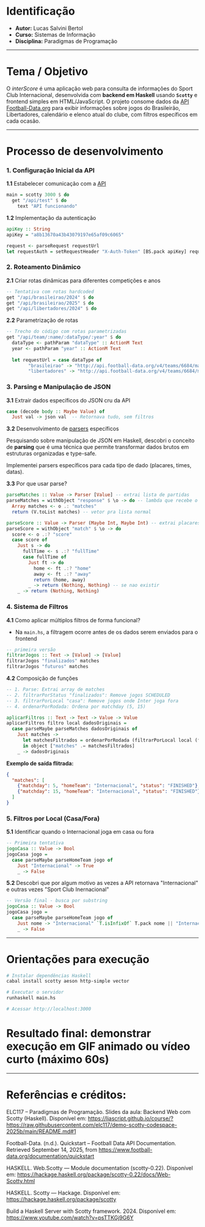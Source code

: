 # Identificação

- **Autor:** Lucas Salvini Bertol  
- **Curso:** Sistemas de Informação  
- **Disciplina:** Paradigmas de Programação  

---

# Tema / Objetivo

O *interScore* é uma aplicação web para consulta de informações do Sport Club Internacional, desenvolvida com **backend em Haskell** usando **`Scotty`** e frontend simples em HTML/JavaScript. O projeto consome dados da [API Football-Data.org](https://www.football-data.org/) para exibir informações sobre jogos do Brasileirão, Libertadores, calendário e elenco atual do clube, com filtros específicos em cada ocasão.

---

# Processo de desenvolvimento

### 1. Configuração Inicial da API

**1.1** Estabelecer comunicação com a [API](https://www.football-data.org/)

```haskell
main = scotty 3000 $ do
  get "/api/test" $ do
    text "API funcionando"
```

**1.2** Implementação da autenticação

```haskell
apiKey :: String
apiKey = "a8b13670a43b43079197e65af09c6065"

request <- parseRequest requestUrl
let requestAuth = setRequestHeader "X-Auth-Token" [BS.pack apiKey] request
```

### 2. Roteamento Dinâmico

**2.1** Criar rotas dinâmicas para diferentes competições e anos

```haskell
-- Tentativa com rotas hardcoded
get "/api/brasileirao/2024" $ do
get "/api/brasileirao/2025" $ do
get "/api/libertadores/2024" $ do
```

**2.2** Parametrização de rotas

```haskell
-- Trecho do código com rotas parametrizadas
get "/api/team/:name/:dataType/:year" $ do
  dataType <- pathParam "dataType" :: ActionM Text
  year <- pathParam "year" :: ActionM Text
  
  let requestUrl = case dataType of
        "brasileirao" -> "http://api.football-data.org/v4/teams/6684/matches?competitions=2013&season=" ++ T.unpack year
        "libertadores" -> "http://api.football-data.org/v4/teams/6684/matches?competitions=2152&season=" ++ T.unpack year
```


### 3. Parsing e Manipulação de JSON

**3.1** Extrair dados específicos do JSON cru da API

```haskell
case (decode body :: Maybe Value) of
  Just val -> json val  -- Retornava tudo, sem filtros
```

**3.2** Desenvolvimento de [parsers](https://www.google.com/search?q=o+que+s%C3%A3o+parsers+em+haskell+e+como+usar&client=firefox-b-lm&sca_esv=c86351f7882d4df3&sxsrf=AE3TifM0AtBSS3MUugnIy85Tfn-Jtytscg%3A1758156836195&ei=JFjLaPXWC9PN1sQP4OST2AQ&ved=0ahUKEwj1-LjNjOGPAxXTppUCHWDyBEsQ4dUDCBA&uact=5&oq=o+que+s%C3%A3o+parsers+em+haskell&gs_lp=Egxnd3Mtd2l6LXNlcnAiKW8gcXVlIHPDo28gcGFyc2VycyBlbSBoaXNrbGVsIGUgY29tbyB1c2FyMgUQIRigAUjvGFDUBFjCFnACeACQAQCYAa0CoAHfEqoBBzAuOS4yLjG4AQPIAQD4AQGYAg6gAs8TwgIIEAAYsAMY7wXCAgUQIRifBZgDAIgGAZAGA5IHBzIuOC4zLjGgB7AwsgcHMC44LjMuMbgHvhPCBwYyLTEzLjHIB0k&sclient=gws-wiz-serp)
específicos

Pesquisando sobre manipulação de JSON em Haskell, descobri o conceito de **parsing** que é uma técnica que permite transformar dados brutos em estruturas organizadas e type-safe.

Implementei parsers específicos para cada tipo de dado (placares, times, datas).

**3.3** Por que usar parse? 

```haskell
parseMatches :: Value -> Parser [Value] -- extrai lista de partidas
parseMatches = withObject "response" $ \o -> do -- lambda que recebe o objeto do JSON
  Array matches <- o .: "matches"
  return (V.toList matches) -- vetor pra lista normal
```

```haskell
parseScore :: Value -> Parser (Maybe Int, Maybe Int) -- extrai placares | maybe int pois dados podem nao existir
parseScore = withObject "match" $ \o -> do
  score <- o .:? "score"
  case score of
    Just s -> do
      fullTime <- s .:? "fullTime" 
      case fullTime of
        Just ft -> do
          home <- ft .:? "home"
          away <- ft .:? "away"  
          return (home, away)
        _ -> return (Nothing, Nothing) -- se nao existir
    _ -> return (Nothing, Nothing)
```

### 4. Sistema de Filtros

**4.1** Como aplicar múltiplos filtros de forma funcional?

  - Na `main.hs`, a filtragem ocorre antes de os dados serem enviados para o frontend

```haskell
-- primeira versão
filtrarJogos :: Text -> [Value] -> [Value]
filtrarJogos "finalizados" matches 
filtrarJogos "futuros" matches 
```

**4.2** Composição de funções

```haskell
-- 1. Parse: Extrai array de matches 
-- 2. filtrarPorStatus "finalizados": Remove jogos SCHEDULED
-- 3. filtrarPorLocal "casa": Remove jogos onde Inter joga fora  
-- 4. ordenarPorRodada: Ordena por matchday (5, 15)

aplicarFiltros :: Text -> Text -> Value -> Value
aplicarFiltros filtro local dadosOriginais = 
  case parseMaybe parseMatches dadosOriginais of
    Just matches -> 
      let matchesFiltrados = ordenarPorRodada (filtrarPorLocal local (filtrarPorStatus filtro matches))
      in object ["matches" .= matchesFiltrados]
    _ -> dadosOriginais
```

**Exemplo de saída flitrada:**
```json
{
  "matches": [
    {"matchday": 5, "homeTeam": "Internacional", "status": "FINISHED"},
    {"matchday": 15, "homeTeam": "Internacional", "status": "FINISHED"}
  ]
}
``` 

### 5. Filtros por Local (Casa/Fora)

**5.1** Identificar quando o Internacional joga em casa ou fora

```haskell
-- Primeira tentativa
jogoCasa :: Value -> Bool
jogoCasa jogo = 
  case parseMaybe parseHomeTeam jogo of
    Just "Internacional" -> True
    _ -> False
```

**5.2** Descobri que por algum motivo as vezes a API retornava "Internacional" e outras vezes "Sport Club Inernacional"

```haskell
-- Versão final - busca por substring
jogoCasa :: Value -> Bool
jogoCasa jogo = 
  case parseMaybe parseHomeTeam jogo of
    Just nome -> "Internacional" `T.isInfixOf` T.pack nome || "Internacional" == T.pack nome
    _ -> False
```

---

# Orientações para execução

```bash
# Instalar dependências Haskell
cabal install scotty aeson http-simple vector

# Executar o servidor
runhaskell main.hs

# Acessar http://localhost:3000
```

# Resultado final: demonstrar execução em GIF animado ou vídeo curto (máximo 60s)

---

# Referências e créditos: 

ELC117 – Paradigmas de Programação. Slides da aula: Backend Web com Scotty (Haskell). Disponível em: https://liascript.github.io/course/?https://raw.githubusercontent.com/elc117/demo-scotty-codespace-2025b/main/README.md#1

Football-Data. (n.d.). Quickstart – Football Data API Documentation. Retrieved September 14, 2025, from https://www.football-data.org/documentation/quickstart

HASKELL. Web.Scotty — Module documentation (scotty-0.22). Disponível em: https://hackage.haskell.org/package/scotty-0.22/docs/Web-Scotty.html

HASKELL. Scotty — Hackage. Disponível em: https://hackage.haskell.org/package/scotty

Build a Haskell Server with Scotty framework. 2024. Disponível em: https://www.youtube.com/watch?v=psTTKGj9G6Y



